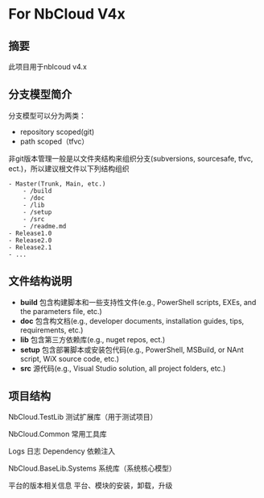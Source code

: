 # For NbCloud V4x

## 摘要

此项目用于nblcoud v4.x 

## 分支模型简介

分支模型可以分为两类：

- repository scoped(git)
- path scoped（tfvc）

非git版本管理一般是以文件夹结构来组织分支(subversions, sourcesafe, tfvc, ect.)，所以建议根文件以下列结构组织

	- Master(Trunk, Main, etc.)
		- /build
		- /doc
		- /lib
		- /setup
		- /src
		- /readme.md
	- Release1.0
	- Release2.0
	- Release2.1
	- ...

## 文件结构说明
- **build** 包含构建脚本和一些支持性文件(e.g., PowerShell scripts, EXEs, and the parameters file, etc.)
- **doc** 包含构文档(e.g., developer documents, installation guides, tips, requirements, etc.) 
- **lib** 包含第三方依赖库(e.g., nuget repos, ect.)
- **setup** 包含部署脚本或安装包代码(e.g.,  PowerShell, MSBuild, or NAnt script, WiX source code, etc.) 
- **src** 源代码(e.g.,  Visual Studio solution, all project folders, etc.)


## 项目结构

NbCloud.TestLib 测试扩展库（用于测试项目）

NbCloud.Common 常用工具库

Logs 日志
Dependency 依赖注入


NbCloud.BaseLib.Systems 系统库（系统核心模型）

平台的版本相关信息
平台、模块的安装，卸载，升级
